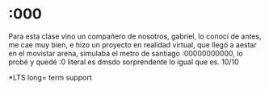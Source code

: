 # :000

Para esta clase vino un compañero de nosotros, gabriel, lo conocí de antes, me cae muy bien, e hizo un proyecto en realidad virtual, que llegó a aestar en el movistar arena, simulaba el metro de santiago :00000000000, lo probé y quedé :0 literal es dmsdo sorprendente lo igual que es. 10/10



*LTS long= term support
